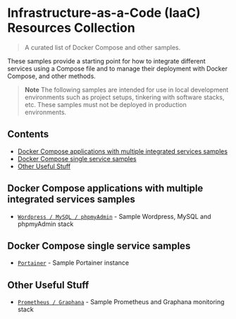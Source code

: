 # Infrastructure-as-a-Code (IaaC) Resources Collection

> A curated list of Docker Compose and other samples.

These samples provide a starting point for how to integrate different services using a Compose file and to manage their deployment with Docker Compose, and other methods.

> **Note**
> The following samples are intended for use in local development environments such as project setups, tinkering with software stacks, etc. These samples must not be deployed in production environments.

<!--lint disable awesome-toc-->
## Contents

- [Docker Compose applications with multiple integrated services samples](#docker-compose-applications-with-multiple-integrated-services-samples)
- [Docker Compose single service samples](#docker-compose-single-service-samples)
- [Other Useful Stuff](#other-useful-stuff)

## Docker Compose applications with multiple integrated services samples
- [`Wordpress / MySQL / phpmyAdmin`](docker-compose/wordpress-mysql/compose.yml) - Sample Wordpress, MySQL and phpmyAdmin stack


## Docker Compose single service samples
- [`Portainer`](docker-compose/portainer/compose.yml) - Sample Portainer instance


## Other Useful Stuff
- [`Prometheus / Graphana`](docker-compose/prometheus-graphana/compose.yml) - Sample Prometheus and Graphana monitoring stack
